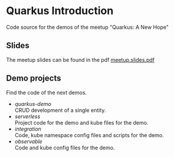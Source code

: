 # Quarkus Introduction

Code source for the demos of the meetup "Quarkus: A New Hope"

## Slides 

The meetup slides can be found in the pdf [meetup.slides.pdf](./meetup.slides.pdf)

## Demo projects 

Find the code of the next demos.

* _quarkus-demo_ \
  CRUD development of a single entity.
* _serverless_ \
  Project code for the demo and kube files for the demo.
* _integration_ \
  Code, kube namespace config files and scripts for the demo.
* _observable_ \
  Code and kube config files for the demo.

